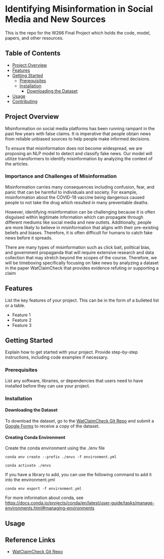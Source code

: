 # Identifying Misinformation in Social Media and New Sources

This is the repo for the W266 Final Project which holds the code, model, papers, and other resources.


## Table of Contents
- [Project Overview](#project-overview)
- [Features](#features)
- [Getting Started](#getting-started)
  - [Prerequisites](#prerequisites)
  - [Installation](#installation)
    - [Downloading the Dataset](#downloading-the-dataset) 
- [Usage](#usage)
- [Contributing](#contributing)

## Project Overview

Misinformation on social media platforms has been running rampant in the past few years with false claims. It is imperative that people obtain news from reliable unbiased sources to help people make informed decisions.

To ensure that misinformation does not become widespread, we are proposing an NLP model to detect and classify fake news. Our model will utilize transformers to identify misinformation by analyzing the context of the articles.

### Importance and Challenges of Misinformation

Misinformation carries many consequences including confusion, fear, and panic that can be harmful to individuals and society. For example, misinformation about the COVID-19 vaccine being dangerous caused people to not take the drug which resulted in many preventable deaths.

However, identifying misinformation can be challenging because it is often disguised within legitimate information which can propagate through different mediums like social media and new outlets. Additionally, people are more likely to believe in misinformation that aligns with their pre-existing beliefs and biases. Therefore, it is often difficult for humans to catch fake news before it spreads.

There are many types of misinformation such as click bait, political bias, and government propaganda that will require extensive research and data collection that may stretch beyond the scopes of the course. Therefore, we will be timeboxing specifically focusing on fake news by analyzing a dataset in the paper WatClaimCheck that provides evidence refuting or supporting a claim


## Features

List the key features of your project. This can be in the form of a bulleted list or a table. 

- Feature 1
- Feature 2
- Feature 3

## Getting Started

Explain how to get started with your project. Provide step-by-step instructions, including code examples if necessary.

### Prerequisites

List any software, libraries, or dependencies that users need to have installed before they can use your project.

### Installation

#### Downloading the Dataset

To download the dataset, go to the [WatClaimCheck Git Repo](https://github.com/nxii/WatClaimCheck/tree/main) and submit a [Google Forms](https://forms.gle/sEZjvJqmyHdR4AMKA) to receive a copy of the dataset.

#### Creating Conda Environment

Create the conda environment using the ./env file

`conda env create --prefix ./envs -f environment.yml`

`conda activate ./envs`

If you have a library to add, you can use the following command to add it into the environment.yml

`conda env export -f environment.yml`

For more information about conda, see https://docs.conda.io/projects/conda/en/latest/user-guide/tasks/manage-environments.html#managing-environments

## Usage

## Reference Links
- [WatClaimCheck Git Repo](https://github.com/nxii/WatClaimCheck/tree/main)